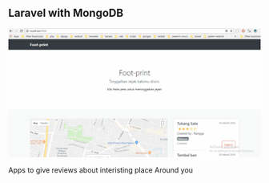 ## Laravel with MongoDB
![Alt Text](ss.gif)

Apps to give reviews about interisting place Around you
